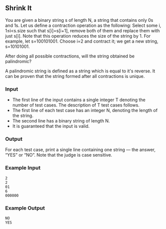 ## Shrink It

You are given a binary string s of length N, a string that contains only 0s and 1s. Let us define a contraction operation as the following: Select some i, 1≤i<s.size such that s[i]=s[i+1], remove both of them and replace them with just s[i]. Note that this operation reduces the size of the string by 1. For example, let s=100101001. Choose i=2 and contract it; we get a new string, s=10101001.

After doing all possible contractions, will the string obtained be palindromic?

A palindromic string is defined as a string which is equal to it's reverse. It can be proven that the string formed after all contractions is unique.

### Input

- The first line of the input contains a single integer T denoting the number of test cases. The description of T test cases follows.
- The first line of each test case has an integer N, denoting the length of the string.
- The second line has a binary string of length N.
- It is guaranteed that the input is valid.

### Output

For each test case, print a single line containing one string ― the answer, “YES” or “NO”. Note that the judge is case sensitive.

### Example Input

```
2
2
01
6
000000
```

### Example Output

```
NO
YES
```

